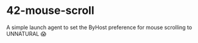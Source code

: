 # 42-mouse-scroll
A simple launch agent to set the ByHost preference for mouse scrolling to UNNATURAL 😱
